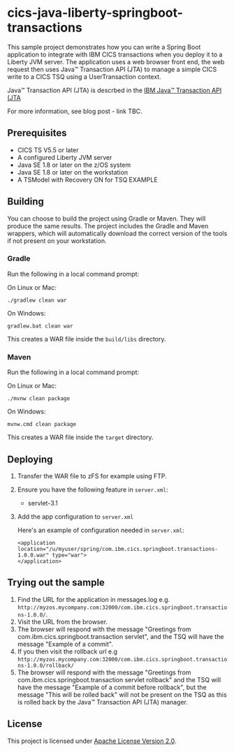 # cics-java-liberty-springboot-transactions

This sample project demonstrates how you can write a Spring Boot application to integrate with IBM CICS transactions when you deploy it to a Liberty JVM server.  The application uses a web browser front end, the web request then uses Java™ Transaction API (JTA) to manage a simple CICS write to a CICS TSQ using a UserTransaction context.

Java™ Transaction API (JTA) is descrbed in the [IBM Java™ Transaction API (JTA](https://www.ibm.com/support/knowledgecenter/en/SSGMCP_5.4.0/applications/developing/java/dfhpj2_jta.html)

For more information, see blog post - link TBC.

## Prerequisites

  - CICS TS V5.5 or later
  - A configured Liberty JVM server 
  - Java SE 1.8 or later on the z/OS system
  - Java SE 1.8 or later on the workstation
  - A TSModel with Recovery ON for TSQ EXAMPLE

## Building 

You can choose to build the project using Gradle or Maven. They will produce the same results.  The project includes the Gradle and Maven wrappers, which will automatically download the correct version of the tools if not present on your workstation.

### Gradle

Run the following in a local command prompt:

On Linux or Mac:
```shell
./gradlew clean war
```

On Windows:
```shell
gradlew.bat clean war
```

This creates a WAR file inside the `build/libs` directory.

### Maven

Run the following in a local command prompt:

On Linux or Mac:
```shell
./mvnw clean package
```

On Windows:
```shell
mvnw.cmd clean package
```

This creates a WAR file inside the `target` directory.

## Deploying

1. Transfer the WAR file to zFS for example using FTP. 

2. Ensure you have the following feature in `server.xml`:

    - servlet-3.1
    
3. Add the app configuration to `server.xml`

    Here's an example of configuration needed in `server.xml`:

    ```
    <application location="/u/myuser/spring/com.ibm.cics.springboot.transactions-1.0.0.war" type="war">
    </application> 
    ```

    
## Trying out the sample

1. Find the URL for the application in messages.log e.g. `http://myzos.mycompany.com:32000/com.ibm.cics.springboot.transactions-1.0.0/`. 
2. Visit the URL from the browser.
3. The browser will respond with the message "Greetings from com.ibm.cics.springboot.transaction servlet", and the TSQ will have the message "Example of a commit".
4. If you then visit the rollback url e.g `http://myzos.mycompany.com:32000/com.ibm.cics.springboot.transactions-1.0.0/rollback/`
5. The browser will respond with the message "Greetings from com.ibm.cics.springboot.transaction servlet rollback" and the TSQ will have the message "Example of a commit before rollback", but the message "This will be rolled back" will not be present on the TSQ as this is rolled back by the Java™ Transaction API (JTA) manager.

## License
This project is licensed under [Apache License Version 2.0](LICENSE). 

